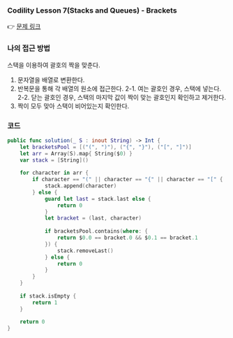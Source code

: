 ### Codility Lesson 7(Stacks and Queues) - Brackets
👉 [문제 링크](https://app.codility.com/programmers/lessons/7-stacks_and_queues/brackets/)

### 나의 접근 방법
스택을 이용하여 괄호의 짝을 맞춘다.
1. 문자열을 배열로 변환한다.
2. 반복문을 통해 각 배열의 원소에 접근한다.
    2-1. 여는 괄호인 경우, 스택에 넣는다.
    2-2. 닫는 괄호인 경우, 스택의 마지막 값이 짝이 맞는 괄호인지 확인하고 제거한다.
3. 짝이 모두 맞아 스택이 비어있는지 확인한다.

### 코드

```swift
public func solution(_ S : inout String) -> Int {
    let bracketsPool = [("(", ")"), ("{", "}"), ("[", "]")]
    let arr = Array(S).map{ String($0) }
    var stack = [String]()
        
    for character in arr {
        if character == "(" || character == "{" || character == "[" {
            stack.append(character)
        } else {
            guard let last = stack.last else {
                return 0
            }
            let bracket = (last, character)
                
            if bracketsPool.contains(where: {
                return $0.0 == bracket.0 && $0.1 == bracket.1
            }) {
                stack.removeLast()
            } else {
                return 0
            }
        }
    }
        
    if stack.isEmpty {
        return 1
    }
        
    return 0
}
```
